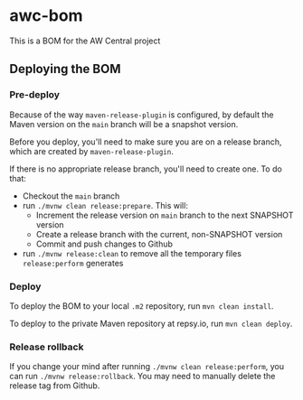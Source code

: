 # awc-bom
This is a BOM for the AW Central project

## Deploying the BOM

### Pre-deploy

Because of the way `maven-release-plugin` is configured, by default the Maven version on the `main` branch
will be a snapshot version.

Before you deploy, you'll need to make sure you are on a release branch, which are created by `maven-release-plugin`.

If there is no appropriate release branch, you'll need to create one. To do that:

-  Checkout the `main` branch 
-  run `./mvnw clean release:prepare`. This will:
   - Increment the release version on `main` branch to the next SNAPSHOT version
   - Create a release branch with the current, non-SNAPSHOT version
   - Commit and push changes to Github
- run `./mvnw release:clean` to remove all the temporary files `release:perform` generates

### Deploy

To deploy the BOM to your local `.m2` repository, run `mvn clean install`.

To deploy to the private Maven repository at repsy.io, run `mvn clean deploy`.

### Release rollback
If you change your mind after running `./mvnw clean release:perform`, you can run `./mvnw release:rollback`. 
You may need to manually delete the release tag from Github.